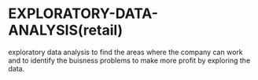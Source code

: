 # EXPLORATORY-DATA-ANALYSIS(retail)
exploratory data analysis to find the areas where the company can work and to identify the buisness problems to make more profit by exploring the data.
